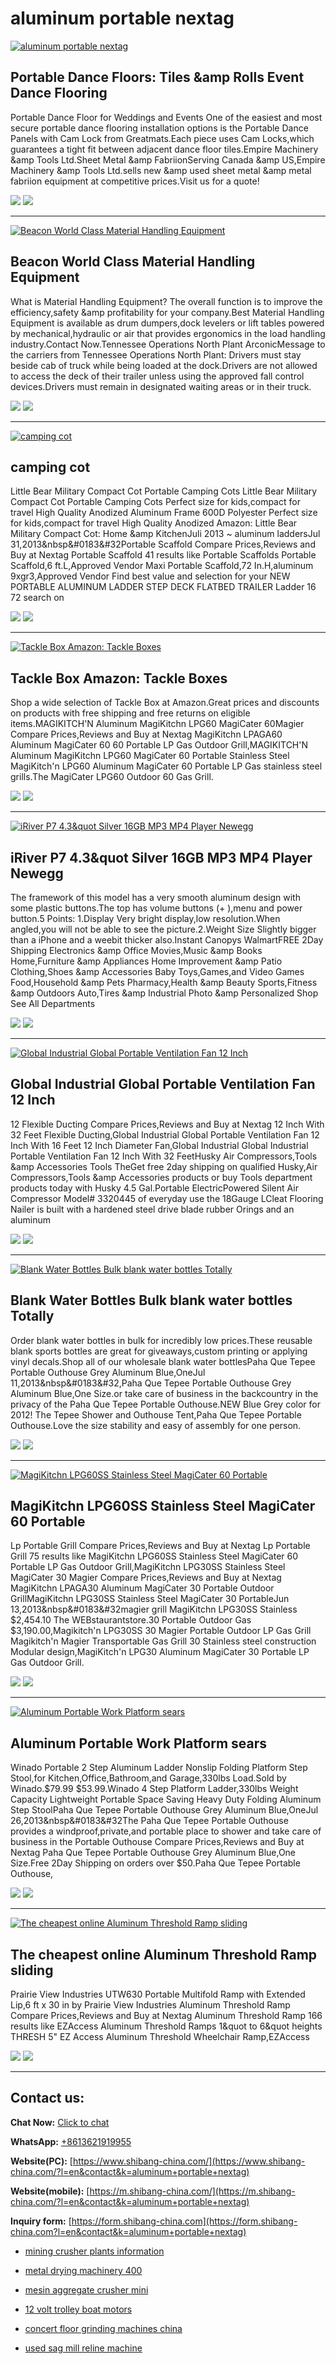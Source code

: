 # aluminum portable nextag

<a href="https://swt.shibang-china.com/?l=en&img&k=aluminum+portable+nextag" target="_blank">![aluminum portable nextag](http://static.shibang-china.com/all-800x300/1100.jpg)</a>

## Portable Dance Floors: Tiles &amp Rolls Event Dance Flooring
Portable Dance Floor for Weddings and Events One of the easiest and most secure portable dance flooring installation options is the Portable Dance Panels with Cam Lock from Greatmats.Each piece uses Cam Locks,which guarantees a tight fit between adjacent dance floor tiles.Empire Machinery &amp Tools Ltd.Sheet Metal &amp FabriionServing Canada &amp US,Empire Machinery &amp Tools Ltd.sells new &amp used sheet metal &amp metal fabriion equipment at competitive prices.Visit us for a quote!


<a href="https://whatsapp.shibangsoft.com/WhatsApp.php" target="_blank" title="WhatsApp">![](http://static.shibang-china.com/icon/whatsapp.png)</a> <a href="https://swt.shibang-china.com/?l=en&icon&k=aluminum+portable+nextag" target="_blank">![](http://static.shibang-china.com/icon/chat-en.png)</a>

---

<a href="https://swt.shibang-china.com/?l=en&img&k=aluminum+portable+nextag" target="_blank">![Beacon World Class Material Handling Equipment](http://static.shibang-china.com/all-800x300/1087.jpg)</a>

## Beacon World Class Material Handling Equipment
What is Material Handling Equipment? The overall function is to improve the efficiency,safety &amp profitability for your company.Best Material Handling Equipment is available as drum dumpers,dock levelers or lift tables powered by mechanical,hydraulic or air that provides ergonomics in the load handling industry.Contact Now.Tennessee Operations North Plant ArconicMessage to the carriers from Tennessee Operations North Plant: Drivers must stay beside cab of truck while being loaded at the dock.Drivers are not allowed to access the deck of their trailer unless using the approved fall control devices.Drivers must remain in designated waiting areas or in their truck.


<a href="https://whatsapp.shibangsoft.com/WhatsApp.php" target="_blank" title="WhatsApp">![](http://static.shibang-china.com/icon/whatsapp.png)</a> <a href="https://swt.shibang-china.com/?l=en&icon&k=aluminum+portable+nextag" target="_blank">![](http://static.shibang-china.com/icon/chat-en.png)</a>

---

<a href="https://swt.shibang-china.com/?l=en&img&k=aluminum+portable+nextag" target="_blank">![camping cot](http://static.shibang-china.com/all-800x300/1143.jpg)</a>

## camping cot
Little Bear Military Compact Cot Portable Camping Cots Little Bear Military Compact Cot Portable Camping Cots Perfect size for kids,compact for travel High Quality Anodized Aluminum Frame 600D Polyester Perfect size for kids,compact for travel High Quality Anodized Amazon: Little Bear Military Compact Cot: Home &amp KitchenJuli 2013 ~ aluminum laddersJul 31,2013&nbsp&#0183&#32Portable Scaffold Compare Prices,Reviews and Buy at Nextag Portable Scaffold 41 results like Portable Scaffolds Portable Scaffold,6 ft.L,Approved Vendor Maxi Portable Scaffold,72 In.H,aluminum 9xgr3,Approved Vendor Find best value and selection for your NEW PORTABLE ALUMINUM LADDER STEP DECK FLATBED TRAILER Ladder 16 72 search on


<a href="https://whatsapp.shibangsoft.com/WhatsApp.php" target="_blank" title="WhatsApp">![](http://static.shibang-china.com/icon/whatsapp.png)</a> <a href="https://swt.shibang-china.com/?l=en&icon&k=aluminum+portable+nextag" target="_blank">![](http://static.shibang-china.com/icon/chat-en.png)</a>

---

<a href="https://swt.shibang-china.com/?l=en&img&k=aluminum+portable+nextag" target="_blank">![Tackle Box Amazon: Tackle Boxes](http://static.shibang-china.com/all-800x300/902.jpg)</a>

## Tackle Box Amazon: Tackle Boxes
Shop a wide selection of Tackle Box at Amazon.Great prices and discounts on products with free shipping and free returns on eligible items.MAGIKITCH'N Aluminum MagiKitchn LPG60 MagiCater 60Magier Compare Prices,Reviews and Buy at Nextag MagiKitchn LPAGA60 Aluminum MagiCater 60 60 Portable LP Gas Outdoor Grill,MAGIKITCH'N Aluminum MagiKitchn LPG60 MagiCater 60 Portable Stainless Steel MagiKitch'n LPG60 Aluminum MagiCater 60 Portable LP Gas stainless steel grills.The MagiCater LPG60 Outdoor 60 Gas Grill.


<a href="https://whatsapp.shibangsoft.com/WhatsApp.php" target="_blank" title="WhatsApp">![](http://static.shibang-china.com/icon/whatsapp.png)</a> <a href="https://swt.shibang-china.com/?l=en&icon&k=aluminum+portable+nextag" target="_blank">![](http://static.shibang-china.com/icon/chat-en.png)</a>

---

<a href="https://swt.shibang-china.com/?l=en&img&k=aluminum+portable+nextag" target="_blank">![iRiver P7 4.3&quot Silver 16GB MP3 MP4 Player Newegg](http://static.shibang-china.com/all-800x300/795.jpg)</a>

## iRiver P7 4.3&quot Silver 16GB MP3 MP4 Player Newegg
The framework of this model has a very smooth aluminum design with some plastic buttons.The top has volume buttons (+ ),menu and power button.5 Points: 1.Display Very bright display,low resolution.When angled,you will not be able to see the picture.2.Weight Size Slightly bigger than a iPhone and a weebit thicker also.Instant Canopys WalmartFREE 2Day Shipping Electronics &amp Office Movies,Music &amp Books Home,Furniture &amp Appliances Home Improvement &amp Patio Clothing,Shoes &amp Accessories Baby Toys,Games,and Video Games Food,Household &amp Pets Pharmacy,Health &amp Beauty Sports,Fitness &amp Outdoors Auto,Tires &amp Industrial Photo &amp Personalized Shop See All Departments


<a href="https://whatsapp.shibangsoft.com/WhatsApp.php" target="_blank" title="WhatsApp">![](http://static.shibang-china.com/icon/whatsapp.png)</a> <a href="https://swt.shibang-china.com/?l=en&icon&k=aluminum+portable+nextag" target="_blank">![](http://static.shibang-china.com/icon/chat-en.png)</a>

---

<a href="https://swt.shibang-china.com/?l=en&img&k=aluminum+portable+nextag" target="_blank">![Global Industrial Global Portable Ventilation Fan 12 Inch](http://static.shibang-china.com/all-800x300/861.jpg)</a>

## Global Industrial Global Portable Ventilation Fan 12 Inch
12 Flexible Ducting Compare Prices,Reviews and Buy at Nextag 12 Inch With 32 Feet Flexible Ducting,Global Industrial Global Portable Ventilation Fan 12 Inch With 16 Feet 12 Inch Diameter Fan,Global Industrial Global Industrial Portable Ventilation Fan 12 Inch With 32 FeetHusky Air Compressors,Tools &amp Accessories Tools TheGet free 2day shipping on qualified Husky,Air Compressors,Tools &amp Accessories products or buy Tools department products today with Husky 4.5 Gal.Portable ElectricPowered Silent Air Compressor Model# 3320445 of everyday use the 18Gauge LCleat Flooring Nailer is built with a hardened steel drive blade rubber Orings and an aluminum


<a href="https://whatsapp.shibangsoft.com/WhatsApp.php" target="_blank" title="WhatsApp">![](http://static.shibang-china.com/icon/whatsapp.png)</a> <a href="https://swt.shibang-china.com/?l=en&icon&k=aluminum+portable+nextag" target="_blank">![](http://static.shibang-china.com/icon/chat-en.png)</a>

---

<a href="https://swt.shibang-china.com/?l=en&img&k=aluminum+portable+nextag" target="_blank">![Blank Water Bottles Bulk blank water bottles Totally](http://static.shibang-china.com/all-800x300/92.jpg)</a>

## Blank Water Bottles Bulk blank water bottles Totally
Order blank water bottles in bulk for incredibly low prices.These reusable blank sports bottles are great for giveaways,custom printing or applying vinyl decals.Shop all of our wholesale blank water bottlesPaha Que Tepee Portable Outhouse Grey Aluminum Blue,OneJul 11,2013&nbsp&#0183&#32,Paha Que Tepee Portable Outhouse Grey Aluminum Blue,One Size.or take care of business in the backcountry in the privacy of the Paha Que Tepee Portable Outhouse.NEW Blue Grey color for 2012! The Tepee Shower and Outhouse Tent,Paha Que Tepee Portable Outhouse.Love the size stability and easy of assembly for one person.


<a href="https://whatsapp.shibangsoft.com/WhatsApp.php" target="_blank" title="WhatsApp">![](http://static.shibang-china.com/icon/whatsapp.png)</a> <a href="https://swt.shibang-china.com/?l=en&icon&k=aluminum+portable+nextag" target="_blank">![](http://static.shibang-china.com/icon/chat-en.png)</a>

---

<a href="https://swt.shibang-china.com/?l=en&img&k=aluminum+portable+nextag" target="_blank">![MagiKitchn LPG60SS Stainless Steel MagiCater 60 Portable](http://static.shibang-china.com/all-800x300/123.jpg)</a>

## MagiKitchn LPG60SS Stainless Steel MagiCater 60 Portable
Lp Portable Grill Compare Prices,Reviews and Buy at Nextag Lp Portable Grill 75 results like MagiKitchn LPG60SS Stainless Steel MagiCater 60 Portable LP Gas Outdoor Grill,MagiKitchn LPG30SS Stainless Steel MagiCater 30 Magier Compare Prices,Reviews and Buy at Nextag MagiKitchn LPAGA30 Aluminum MagiCater 30 Portable Outdoor GrillMagiKitchn LPG30SS Stainless Steel MagiCater 30 PortableJun 13,2013&nbsp&#0183&#32magier grill MagiKitchn LPG30SS Stainless $2,454.10 The WEBstaurantstore.30 Portable Outdoor Gas $3,190.00,Magikitch'n LPG30SS 30 Magier Portable Outdoor LP Gas Grill Magikitch'n Magier Transportable Gas Grill 30 Stainless steel construction Modular design,MagiKitch'n LPG30 Aluminum MagiCater 30 Portable LP Gas Outdoor Grill.


<a href="https://whatsapp.shibangsoft.com/WhatsApp.php" target="_blank" title="WhatsApp">![](http://static.shibang-china.com/icon/whatsapp.png)</a> <a href="https://swt.shibang-china.com/?l=en&icon&k=aluminum+portable+nextag" target="_blank">![](http://static.shibang-china.com/icon/chat-en.png)</a>

---

<a href="https://swt.shibang-china.com/?l=en&img&k=aluminum+portable+nextag" target="_blank">![Aluminum Portable Work Platform sears](http://static.shibang-china.com/all-800x300/569.jpg)</a>

## Aluminum Portable Work Platform sears
Winado Portable 2 Step Aluminum Ladder Nonslip Folding Platform Step Stool,for Kitchen,Office,Bathroom,and Garage,330lbs Load.Sold by Winado.$79.99 $53.99.Winado 4 Step Platform Ladder,330lbs Weight Capacity Lightweight Portable Space Saving Heavy Duty Folding Aluminum Step StoolPaha Que Tepee Portable Outhouse Grey Aluminum Blue,OneJul 26,2013&nbsp&#0183&#32The Paha Que Tepee Portable Outhouse provides a windproof,private,and portable place to shower and take care of business in the Portable Outhouse Compare Prices,Reviews and Buy at Nextag Paha Que Tepee Portable Outhouse Grey Aluminum Blue,One Size.Free 2Day Shipping on orders over $50.Paha Que Tepee Portable Outhouse,


<a href="https://whatsapp.shibangsoft.com/WhatsApp.php" target="_blank" title="WhatsApp">![](http://static.shibang-china.com/icon/whatsapp.png)</a> <a href="https://swt.shibang-china.com/?l=en&icon&k=aluminum+portable+nextag" target="_blank">![](http://static.shibang-china.com/icon/chat-en.png)</a>

---

<a href="https://swt.shibang-china.com/?l=en&img&k=aluminum+portable+nextag" target="_blank">![The cheapest online Aluminum Threshold Ramp sliding](http://static.shibang-china.com/all-800x300/1215.jpg)</a>

## The cheapest online Aluminum Threshold Ramp sliding
Prairie View Industries UTW630 Portable Multifold Ramp with Extended Lip,6 ft x 30 in by Prairie View Industries Aluminum Threshold Ramp Compare Prices,Reviews and Buy at Nextag Aluminum Threshold Ramp 166 results like EZAccess Aluminum Threshold Ramps 1&quot to 6&quot heights THRESH 5" EZ Access Aluminum Threshold Wheelchair Ramp,EZAccess

<a href="https://whatsapp.shibangsoft.com/WhatsApp.php" target="_blank" title="WhatsApp">![](http://static.shibang-china.com/icon/whatsapp.png)</a> <a href="https://swt.shibang-china.com/?l=en&icon&k=aluminum+portable+nextag" target="_blank">![](http://static.shibang-china.com/icon/chat-en.png)</a>

---
## Contact us:

**Chat Now:** [Click to chat](https://swt.shibang-china.com?l=en&contact&k=aluminum+portable+nextag)

**WhatsApp:**  [+8613621919955](https://whatsapp.shibangsoft.com/WhatsApp.php)

**Website(PC):** [https://www.shibang-china.com/](https://www.shibang-china.com/?l=en&contact&k=aluminum+portable+nextag)

**Website(mobile):** [https://m.shibang-china.com/](https://m.shibang-china.com/?l=en&contact&k=aluminum+portable+nextag)

**Inquiry form:** [https://form.shibang-china.com](https://form.shibang-china.com?l=en&contact&k=aluminum+portable+nextag)

* [mining crusher plants information](../114/mining%20crusher%20plants%20information.md)

* [metal drying machinery 400](../124/metal%20drying%20machinery%20400.md)

* [mesin aggregate crusher mini](../123/mesin%20aggregate%20crusher%20mini.md)

* [12 volt trolley boat motors](../120/12%20volt%20trolley%20boat%20motors.md)

* [concert floor grinding machines china](../112/concert%20floor%20grinding%20machines%20china.md)

* [used sag mill reline machine](../111/used%20sag%20mill%20reline%20machine.md)